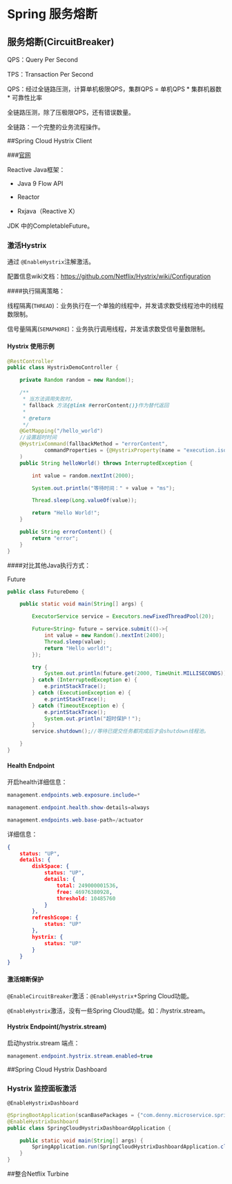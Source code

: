 # Spring 服务熔断 

## 服务熔断(CircuitBreaker)

QPS：Query Per Second

TPS：Transaction Per Second

QPS：经过全链路压测，计算单机极限QPS，集群QPS = 单机QPS * 集群机器数 * 可靠性比率

全链路压测，除了压极限QPS，还有错误数量。

全链路：一个完整的业务流程操作。

##Spring Cloud Hystrix Client

###[官网](https://github.com/Netflix/Hystrix)

Reactive Java框架：

* Java 9 Flow API

* Reactor
* Rxjava（Reactive X）

JDK 中的CompletableFuture。

### 激活Hystrix

通过 `@EnableHystrix`注解激活。

配置信息wiki文档：https://github.com/Netflix/Hystrix/wiki/Configuration



####执行隔离策略：

线程隔离(`THREAD`)：业务执行在一个单独的线程中，并发请求数受线程池中的线程数限制。

信号量隔离(`SEMAPHORE`)：业务执行调用线程，并发请求数受信号量数限制。



#### Hystrix 使用示例

```java
@RestController
public class HystrixDemoController {

    private Random random = new Random();

    /**
     * 当方法调用失败时，
     * fallback 方法{@link #errorContent()}作为替代返回
     *
     * @return
     */
    @GetMapping("/hello_world")
    //设置超时时间
    @HystrixCommand(fallbackMethod = "errorContent",
            commandProperties = {@HystrixProperty(name = "execution.isolation.thread.timeoutInMilliseconds", value = "1000")}
    )
    public String helloWorld() throws InterruptedException {

        int value = random.nextInt(2000);

        System.out.println("等待时间：" + value + "ms");

        Thread.sleep(Long.valueOf(value));

        return "Hello World!";
    }

    public String errorContent() {
        return "error";
    }
}
```



####对比其他Java执行方式：

Future

```java
public class FutureDemo {

    public static void main(String[] args) {

        ExecutorService service = Executors.newFixedThreadPool(20);

        Future<String> future = service.submit(()->{
            int value = new Random().nextInt(2400);
            Thread.sleep(value);
            return "Hello world!";
        });

        try {
            System.out.println(future.get(2000, TimeUnit.MILLISECONDS));
        } catch (InterruptedException e) {
            e.printStackTrace();
        } catch (ExecutionException e) {
            e.printStackTrace();
        } catch (TimeoutException e) {
            e.printStackTrace();
            System.out.println("超时保护！");
        }
        service.shutdown();//等待已提交任务都完成后才会shutdown线程池。

    }
}
```

#### Health Endpoint

开启health详细信息：

```java
management.endpoints.web.exposure.include=*

management.endpoint.health.show-details=always

management.endpoints.web.base-path=/actuator
```

详细信息：

```json
{
	status: "UP",
	details: {
		diskSpace: {
			status: "UP",
			details: {
				total: 249000001536,
				free: 46976380928,
				threshold: 10485760
			}
		},
		refreshScope: {
			status: "UP"
		},
		hystrix: {
			status: "UP"
		}
	}
}
```

#### 激活熔断保护

`@EnableCircuitBreaker`激活：`@EnableHystrix`+Spring Cloud功能。

`@EnableHystrix`激活，没有一些Spring Cloud功能。如：/hystrix.stream。

#### Hystrix Endpoint(/hystrix.stream)

启动hystrix.stream 端点：

```java
management.endpoint.hystrix.stream.enabled=true
```





##Spring Cloud Hystrix Dashboard

### Hystrix 监控面板激活

`@EnableHystrixDashboard`

```java
@SpringBootApplication(scanBasePackages = {"com.denny.microservice.spring.hystrix"})
@EnableHystrixDashboard
public class SpringCloudHystrixDashboardApplication {

    public static void main(String[] args) {
        SpringApplication.run(SpringCloudHystrixDashboardApplication.class, args);
    }
}
```



##整合Netflix Turbine